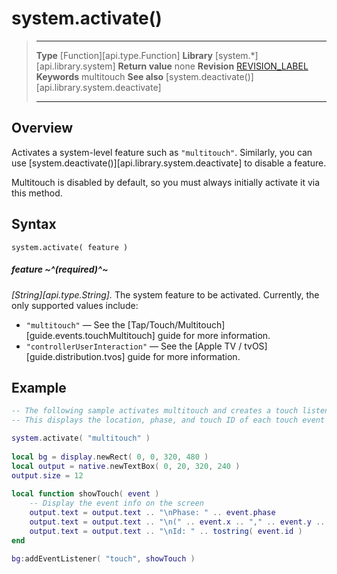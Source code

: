 # system.activate()

> --------------------- ------------------------------------------------------------------------------------------
> __Type__              [Function][api.type.Function]
> __Library__           [system.*][api.library.system]
> __Return value__      none
> __Revision__          [REVISION_LABEL](REVISION_URL)
> __Keywords__          multitouch
> __See also__          [system.deactivate()][api.library.system.deactivate]
> --------------------- ------------------------------------------------------------------------------------------


## Overview

Activates a system-level feature such as `"multitouch"`. Similarly, you can use [system.deactivate()][api.library.system.deactivate] to disable a feature.

<div class="docs-tip-outer">
<div class="docs-tip-inner-left">
<div class="fa fa-cog"></div>
</div>
<div class="docs-tip-inner-right">

Multitouch is disabled by default, so you must always initially activate it via this method.

</div>
</div>


## Syntax

	system.activate( feature )

##### feature ~^(required)^~
_[String][api.type.String]._ The system feature to be activated. Currently, the only supported values include:

* `"multitouch"` &mdash; See the [Tap/Touch/Multitouch][guide.events.touchMultitouch] guide for more information.
* `"controllerUserInteraction"` &mdash; See the [Apple TV / tvOS][guide.distribution.tvos] guide for more information.


## Example

``````lua
-- The following sample activates multitouch and creates a touch listener for a graphic
-- This displays the location, phase, and touch ID of each touch event

system.activate( "multitouch" )
 
local bg = display.newRect( 0, 0, 320, 480 )
local output = native.newTextBox( 0, 20, 320, 240 )
output.size = 12
 
local function showTouch( event )
	-- Display the event info on the screen
	output.text = output.text .. "\nPhase: " .. event.phase
	output.text = output.text .. "\n(" .. event.x .. "," .. event.y .. ")"
	output.text = output.text .. "\nId: " .. tostring( event.id )
end
 
bg:addEventListener( "touch", showTouch )
``````
